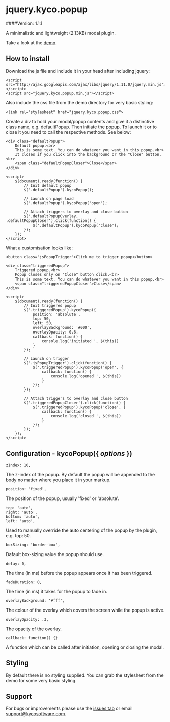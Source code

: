 jquery.kyco.popup
=================
####Version: 1.1.1

A minimalistic and lightweight (2.13KB) modal plugin.

Take a look at the [demo](http://www.kycosoftware.com/projects/demo/popup).


How to install
--------------

Download the js file and include it in your head after including jquery:

	<script src="http://ajax.googleapis.com/ajax/libs/jquery/1.11.0/jquery.min.js"></script>
	<script src="jquery.kyco.popup.min.js"></script>

Also include the css file from the demo directory for very basic styling:

	<link rel="stylesheet" href="jquery.kyco.popup.css">

Create a div to hold your modal/popup contents and give it a distinctive class name,
e.g. defaultPopup. Then initiate the popup. To launch it or to close it you need to
call the respective methods. See below:

	<div class="defaultPopup">
		Default popup.<br>
		This is some text. You can do whatever you want in this popup.<br>
		It closes if you click into the background or the "Close" button.<br>
		<span class="defaultPopupCloser">Close</span>
	</div>
	
	<script>
		$(document).ready(function() {
			// Init default popup
			$('.defaultPopup').kycoPopup();

			// Launch on page load
			$('.defaultPopup').kycoPopup('open');

			// Attach triggers to overlay and close button
			$('.defaultPopupOverlay, .defaultPopupCloser').click(function() {
				$('.defaultPopup').kycoPopup('close');
			});
		});
	</script>

What a customisation looks like:

	<button class="jsPopupTrigger">Click me to trigger popup</button>

	<div class="triggeredPopup">
		Triggered popup.<br>
		Popup closes only on "Close" button click.<br>
		This is some text. You can do whatever you want in this popup.<br>
		<span class="triggeredPopupCloser">Close</span>
	</div>
	
	<script>
		$(document).ready(function() {
			// Init triggered popup
			$('.triggeredPopup').kycoPopup({
				position: 'absolute',
				top: 50,
				left: 50,
				overlayBackground: '#000',
				overlayOpacity: 0.6,
				callback: function() {
					console.log('initiated ', $(this))
				}
			});

			// Launch on trigger
			$('.jsPopupTrigger').click(function() {
				$('.triggeredPopup').kycoPopup('open', {
					callback: function() {
						console.log('opened ', $(this))
					}
				});
			});

			// Attach triggers to overlay and close button
			$('.triggeredPopupCloser').click(function() {
				$('.triggeredPopup').kycoPopup('close', {
					callback: function() {
						console.log('closed ', $(this))
					}
				});
			});
		});
	</script>


Configuration - kycoPopup({ *options* })
-------------------------------------------------

	zIndex: 10,

The z-index of the popup. By default the popup will be appended to the body
no matter where you place it in your markup.

	position: 'fixed',

The position of the popup, usually 'fixed' or 'absolute'.

	top: 'auto',
	right: 'auto',
	bottom: 'auto',
	left: 'auto',

Used to manually override the auto centering of the popup by the plugin, e.g. top: 50.

	boxSizing: 'border-box',

Dafault box-sizing value the popup should use.

	delay: 0,

The time (in ms) before the popup appears once it has been triggered.

	fadeDuration: 0,

The time (in ms) it takes for the popup to fade in.

	overlayBackground: '#fff',

The colour of the overlay which covers the screen while the popup is active.

	overlayOpacity: .3,

The opacity of the overlay.

	callback: function() {}

A function which can be called after initiation, opening or closing the modal.


Styling
-------

By default there is no styling supplied. You can grab the stylesheet from the demo
for some very basic styling.


Support
-------

For bugs or improvements please use the [issues tab](https://github.com/kyco/jquery.kyco.popup/issues)
or email [support@kycosoftware.com](mailto:support@kycosoftware.com).
